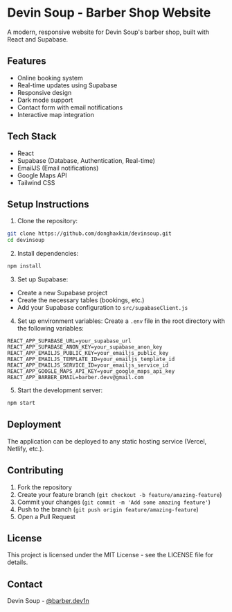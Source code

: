 # Devin Soup - Barber Shop Website

A modern, responsive website for Devin Soup's barber shop, built with React and Supabase.

## Features

- Online booking system
- Real-time updates using Supabase
- Responsive design
- Dark mode support
- Contact form with email notifications
- Interactive map integration

## Tech Stack

- React
- Supabase (Database, Authentication, Real-time)
- EmailJS (Email notifications)
- Google Maps API
- Tailwind CSS

## Setup Instructions

1. Clone the repository:
```bash
git clone https://github.com/donghaxkim/devinsoup.git
cd devinsoup
```

2. Install dependencies:
```bash
npm install
```

3. Set up Supabase:
- Create a new Supabase project
- Create the necessary tables (bookings, etc.)
- Add your Supabase configuration to `src/supabaseClient.js`

4. Set up environment variables:
Create a `.env` file in the root directory with the following variables:
```
REACT_APP_SUPABASE_URL=your_supabase_url
REACT_APP_SUPABASE_ANON_KEY=your_supabase_anon_key
REACT_APP_EMAILJS_PUBLIC_KEY=your_emailjs_public_key
REACT_APP_EMAILJS_TEMPLATE_ID=your_emailjs_template_id
REACT_APP_EMAILJS_SERVICE_ID=your_emailjs_service_id
REACT_APP_GOOGLE_MAPS_API_KEY=your_google_maps_api_key
REACT_APP_BARBER_EMAIL=barber.devv@gmail.com
```

5. Start the development server:
```bash
npm start
```

## Deployment

The application can be deployed to any static hosting service (Vercel, Netlify, etc.).

## Contributing

1. Fork the repository
2. Create your feature branch (`git checkout -b feature/amazing-feature`)
3. Commit your changes (`git commit -m 'Add some amazing feature'`)
4. Push to the branch (`git push origin feature/amazing-feature`)
5. Open a Pull Request

## License

This project is licensed under the MIT License - see the LICENSE file for details.

## Contact

Devin Soup - [@barber.dev1n](https://www.instagram.com/barber.dev1n/)

